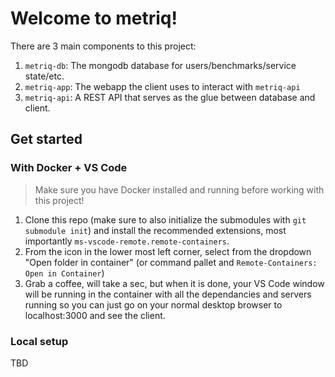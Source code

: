 # Welcome to metriq!

There are 3 main components to this project:

1. `metriq-db`: The mongodb database for users/benchmarks/service state/etc.
2. `metriq-app`: The webapp the client uses to interact with `metriq-api`
3. `metriq-api`: A REST API that serves as the glue between database and client.

## Get started

### With Docker + VS Code

> Make sure you have Docker installed and running before working with this project!

1. Clone this repo (make sure to also initialize the submodules with `git submodule init`) and install the recommended extensions, most importantly `ms-vscode-remote.remote-containers`.
2. From the icon in the lower most left corner, select from the dropdown "Open folder in container" (or command pallet and `Remote-Containers: Open in Container`)
3. Grab a coffee, will take a sec, but when it is done, your VS Code window will be running in the container with all the dependancies and servers running so you can just go on your normal desktop browser to localhost:3000 and see the client.

### Local setup

TBD
